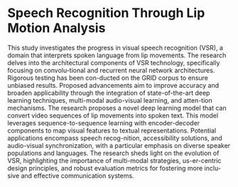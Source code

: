 # Speech Recognition Through Lip Motion Analysis

This study investigates the progress in visual speech recognition (VSR), a domain that interprets spoken language from lip movements. The research delves into the architectural components of VSR technology, specifically focusing on convolu-tional and recurrent neural network architectures. Rigorous testing has been con-ducted on the GRID corpus to ensure unbiased results. Proposed advancements aim to improve accuracy and broaden applicability through the integration of state-of-the-art deep learning techniques, multi-modal audio-visual learning, and atten-tion mechanisms. The research proposes a novel deep learning model that can convert video sequences of lip movements into spoken text. This model leverages sequence-to-sequence learning with encoder-decoder components to map visual features to textual representations. Potential applications encompass speech recog-nition, accessibility solutions, and audio-visual synchronization, with a particular emphasis on diverse speaker populations and languages. The research sheds light on the evolution of VSR, highlighting the importance of multi-modal strategies, us-er-centric design principles, and robust evaluation metrics for fostering more inclu-sive and effective communication systems.
